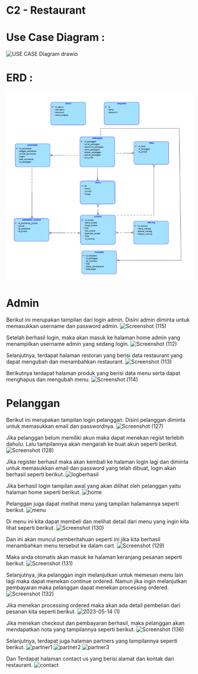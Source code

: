 # C2 - Restaurant

# Use Case Diagram :
![USE CASE Diagram drawio](https://github.com/C2-kelompok2/PA-WEB/assets/102877599/5191625a-0112-4e85-9edf-709826b23efc)

# ERD :

![Screenshot](ERD.png)

# Admin
Berikut ini merupakan tampilan dari login admin. Disini admin diminta untuk memasukkan username dan password admin.
![Screenshot (115)](https://github.com/nabilazh/PA-WEB/assets/102877599/28cc9b63-348d-429b-b447-96cfb9938084)

Setelah berhasil login, maka akan masuk ke halaman home admin yang menampilkan username admin yang sedang login.
![Screenshot (112)](https://github.com/nabilazh/PA-WEB/assets/102877599/2a164012-83a1-437a-b355-c003718cf7a6)

Selanjutnya, terdapat halaman restoran yang berisi data restaurant yang dapat mengubah dan menambahkan restaurant.
![Screenshot (113)](https://github.com/nabilazh/PA-WEB/assets/102877599/63fe49c6-4574-4724-a5a5-e34603f735e0)

Berikutnya terdapat halaman produk yang berisi data menu serta dapat menghapus dan mengubah menu.
![Screenshot (114)](https://github.com/nabilazh/PA-WEB/assets/102877599/8d723f3b-9be6-4890-8901-4675df7a087b)

# Pelanggan
Berikut ini merupakan tampilan login pelanggan. Disini pelanggan diminta untuk memasukkan email dan passwordnya.
![Screenshot (127)](https://github.com/C2-kelompok2/PA-WEB/assets/102877599/a6e9a3a4-62f6-4733-bf2f-4721b449822a)

Jika pelanggan belum memiliki akun maka dapat menekan regist terlebih dahulu. Lalu tampilannya akan mengarah ke buat akun seperti berikut.
![Screenshot (128)](https://github.com/C2-kelompok2/PA-WEB/assets/102877599/dcb1ea1e-2dbc-4f69-9a4e-a07b7825c702)

Jika register berhasil maka akan kembali ke halaman login lagi dan diminta untuk memasukkan email dan password yang telah dibuat, login akan berhasil seperti berikut.
![logberhasil](https://github.com/C2-kelompok2/PA-WEB/assets/102877599/d0e54f03-7315-450e-b55f-13989893aeb3)

Jika berhasil login tampilan awal yang akan dilihat oleh pelanggan yaitu halaman home seperti berikut.
![home](https://github.com/C2-kelompok2/PA-WEB/assets/102877599/f4518ed9-f3e8-4798-bb12-eea07cd05f63)

Pelanggan juga dapat melihat menu yang tampilan halamannya seperti berikut.
![menu](https://github.com/C2-kelompok2/PA-WEB/assets/102877599/7c511268-b6b4-4922-9703-40717e9c5b67)

Di menu ini kita dapat membeli dan melihat detail dari menu yang ingin kita lihat seperti berikut.
![Screenshot (130)](https://github.com/C2-kelompok2/PA-WEB/assets/102877599/376459e7-6530-475a-a6a8-c26486d34bca)

Dan ini akan muncul pemberitahuan seperti ini jika kita berhasil menambahkan menu tersebut ke dalam cart.
![Screenshot (129)](https://github.com/C2-kelompok2/PA-WEB/assets/102877599/ded90747-97d4-44d6-a290-e20fe4498b51)

Maka anda otomatis akan masuk ke halaman keranjang pesanan seperti berikut.
![Screenshot (131)](https://github.com/C2-kelompok2/PA-WEB/assets/102877599/89476075-ff1b-4779-b773-3699573d0333)

Selanjutnya, jika pelanggan ingin melanjutkan untuk memesan menu lain lagi maka dapat menekan continue ordered. Namun jika ingin melanjutkan pembayaran maka pelanggan dapat menekan processing ordered.
![Screenshot (132)](https://github.com/C2-kelompok2/PA-WEB/assets/102877599/acbd4829-56f7-465c-9aae-86e750d8bb97)

Jika menekan processing ordered maka akan ada detail pembelian dari pesanan kita seperti berikut.
![2023-05-14 (1)](https://github.com/C2-kelompok2/PA-WEB/assets/102877599/f671bffc-e17a-4226-8de8-b514481dfac6)

Jika menekan checkout dan pembayaran berhasil, maka pelanggan akan mendapatkan nota yang tampilannya seperti berikut.
![Screenshot (136)](https://github.com/C2-kelompok2/PA-WEB/assets/102877599/383d21bb-ccfe-4735-bce7-9d4baaf834e4)

Selanjutnya, terdapat juga halaman partners yang tampilannya seperti berikut.
![partner1](https://github.com/C2-kelompok2/PA-WEB/assets/102877599/102aebc5-bf65-48ef-9b3c-0dff14df811b)
![partner2](https://github.com/C2-kelompok2/PA-WEB/assets/102877599/7080e3e8-c50e-4ac1-b6b8-6411cc6e41c9)
![partner3](https://github.com/C2-kelompok2/PA-WEB/assets/102877599/3f6152e5-2ee3-474c-b035-f3e86b0698e8)

Dan Terdapat halaman contact us yang berisi alamat dan kontak dari restaurant.
![contact](https://github.com/C2-kelompok2/PA-WEB/assets/102877599/c4be203e-fd84-4fd7-af1d-f0ea885cec14)
